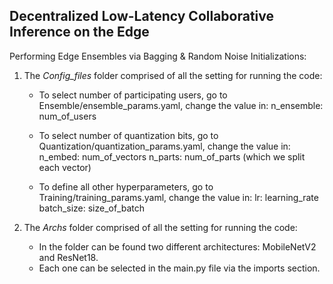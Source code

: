 ## Decentralized Low-Latency Collaborative Inference on the Edge

Performing Edge Ensembles via Bagging & Random Noise Initializations:

1. The *Config_files* folder comprised of all the setting for running the code:
  
   - To select number of participating users, go to Ensemble/ensemble_params.yaml, change the value in:
     n_ensemble: num_of_users
     
   - To select number of quantization bits, go to Quantization/quantization_params.yaml, change the value in: 
     n_embed: num_of_vectors
     n_parts: num_of_parts (which we split each vector)

   - To define all other hyperparameters, go to Training/training_params.yaml, change the value in: 
     lr: learning_rate
     batch_size: size_of_batch
     
     
2. The *Archs* folder comprised of all the setting for running the code:

   - In the folder can be found two different architectures: MobileNetV2 and ResNet18.
   - Each one can be selected in the main.py file via the imports section.



